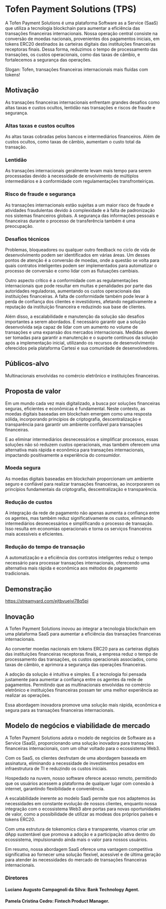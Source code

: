 # Tofen Payment Solutions (TPS)

A Tofen Payment Solutions é uma plataforma Software as a Service (SaaS) que utiliza a tecnologia blockchain para aumentar a eficiência das transações financeiras internacionais. Nossa operação central consiste na conversão de moedas nacionais, provenientes dos pagamentos iniciais, em tokens ERC20 destinados às carteiras digitais das instituições financeiras receptoras finais. Dessa forma, reduzimos o tempo de processamento das transações, os custos operacionais, como das taxas de câmbio, e fortalecemos a segurança das operações.

Slogan: Tofen, transações financeiras internacionais mais fluídas com tokens!

## Motivação

As transações financeiras internacionais enfrentam grandes desafios como altas taxas e custos ocultos, lentidão nas transações e riscos de fraude e segurança. 

### Altas taxas e custos ocultos

As altas taxas cobradas pelos bancos e intermediários financeiros. Além de custos ocultos, como taxas de câmbio, aumentam o custo total da transação.

### Lentidão

As transações internacionais geralmente levam mais tempo para serem processadas devido à necessidade de envolvimento de múltiplos intermediários e à conformidade com regulamentações transfronteiriças. 

### Risco de fraude e segurança

As transações internacionais estão sujeitas a um maior risco de fraude e atividades fraudulentas devido à complexidade e à falta de padronização nos sistemas financeiros globais. A segurança das informações pessoais e financeiras durante o processo de transferência também é uma preocupação.

### Desafios técnicos

Problemas, bloqueadores ou qualquer outro feedback no ciclo de vida de desenvolvimento podem ser identificados em várias áreas. Um desses pontos de atenção é a conversão de moedas, onde a questão se volta para quais contratos inteligentes podem ser implementados para automatizar o processo de conversão e como lidar com as flutuações cambiais. 

Outro aspecto crítico é a conformidade com as regulamentações internacionais que pode resultar em multas e penalidades por parte das autoridades reguladoras, aumentando os custos operacionais das instituições financeiras. A falta de conformidade também pode levar à perda de confiança dos clientes e investidores, afetando negativamente a reputação da instituição financeira e reduzindo sua base de clientes. 

Além disso, a escalabilidade e manutenção da solução são desafios importantes a serem abordados. É necessário garantir que a solução desenvolvida seja capaz de lidar com um aumento no volume de transações e uma expansão dos mercados internacionais. Medidas devem ser tomadas para garantir a manutenção e o suporte contínuos da solução após a implementação inicial, utilizando os recursos de desenvolvimento oferecidos pela plataforma Cartesi e sua comunidade de desenvolvedores.

## Públicos-alvo

Multinacionais envolvidas no comércio eletrônico e instituições financeiras.

## Proposta de valor

Em um mundo cada vez mais digitalizado, a busca por soluções financeiras seguras, eficientes e econômicas é fundamental. Neste contexto, as moedas digitais baseadas em blockchain emergem como uma resposta sólida, incorporando princípios de criptografia, descentralização e transparência para garantir um ambiente confiável para transações financeiras. 

E ao eliminar intermediários desnecessários e simplificar processos, essas soluções não só reduzem custos operacionais, mas também oferecem uma alternativa mais rápida e econômica para transações internacionais, impactando positivamente a experiência do consumidor.

### Moeda segura

As moedas digitais baseadas em blockchain proporcionam um ambiente seguro e confiável para realizar transações financeiras, ao incorporarem os princípios fundamentais da criptografia, descentralização e transparência.

### Redução de custos

A integração da rede de pagamento não apenas aumenta a confiança entre os agentes, mas também reduz significativamente os custos, eliminando intermediários desnecessários e simplificando o processo de transação. Isso resulta em economias operacionais e torna os serviços financeiros mais acessíveis e eficientes.  

### Redução do tempo de transação

A automatização e a eficiência dos contratos inteligentes reduz o tempo necessário para processar transações internacionais, oferecendo uma alternativa mais rápida e econômica aos métodos de pagamento tradicionais.

## Demonstração

https://streamyard.com/ejtbvuejyi78q5pi

## Inovação

A Tofen Payment Solutions inovou ao integrar a tecnologia blockchain em uma plataforma SaaS para aumentar a eficiência das transações financeiras internacionais. 

Ao converter moedas nacionais em tokens ERC20 para as carteiras digitais das instituições financeiras receptoras finais, a empresa reduz o tempo de processamento das transações, os custos operacionais associados, como taxas de câmbio, e aprimora a segurança das operações financeiras.

A adoção da solução é intuitiva e simples. E a tecnologia foi pensada justamente para aumentar a confiança entre os agentes da rede de pagamentos. Permitindo que as multinacionais envolvidas no comércio eletrônico e instituições financeiras possam ter uma melhor experiência ao realizar as operações.

Essa abordagem inovadora promove uma solução mais rápida, econômica e segura para as transações financeiras internacionais.

## Modelo de negócios e viabilidade de mercado

A Tofen Payment Solutions adota o modelo de negócios de Software as a Service (SaaS), proporcionando uma solução inovadora para transações financeiras internacionais, com um olhar voltado para o ecossistema Web3. 

Com os SaaS, os clientes desfrutam de uma abordagem baseada em assinatura, eliminando a necessidade de investimentos pesados em infraestrutura de TI e reduzindo os custos iniciais. 

Hospedado na nuvem, nosso software oferece acesso remoto, permitindo que os usuários acessem a plataforma de qualquer lugar com conexão à internet, garantindo flexibilidade e conveniência. 

A escalabilidade inerente ao modelo SaaS permite que nos adaptemos às necessidades em constante evolução de nossos clientes, enquanto nossa integração com o ecossistema Web3 abre portas para novas oportunidades de valor, como a possibilidade de utilizar as modeas dos próprios países e tokens ERC20. 

Com uma estrutura de tokenomics clara e transparente, visamos criar um dApp sustentável que promova a adoção e a participação ativa dentro do ecossistema, impulsionando ainda mais o valor para nossos usuários. 
 
Em resumo, nossa abordagem SaaS oferece uma vantagem competitiva significativa ao fornecer uma solução flexível, acessível e de última geração para atender às necessidades do mercado de transações financeiras internacionais.

### Diretores

#### Luciano Augusto Campagnoli da Silva: Bank Technology Agent.

#### Pamela Cristina Cedro: Fintech Product Manager.
